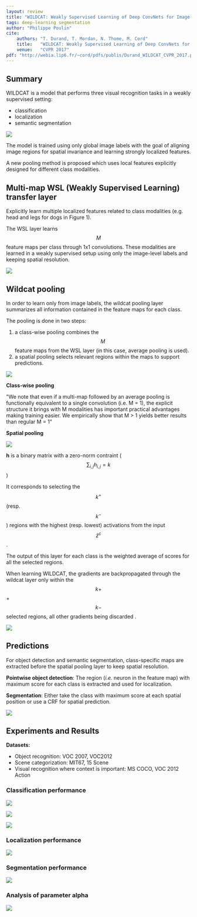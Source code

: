 ```yaml
---
layout: review
title: "WILDCAT: Weakly Supervised Learning of Deep ConvNets for Image Classification, Pointwise Localization and Segmentation"
tags: deep-learning segmentation
author: "Philippe Poulin"
cite:
    authors: "T. Durand, T. Mordan, N. Thome, M. Cord"
    title:   "WILDCAT: Weakly Supervised Learning of Deep ConvNets for Image Classification, Pointwise Localization and Segmentation"
    venue:   "CVPR 2017"
pdf: "http://webia.lip6.fr/~cord/pdfs/publis/Durand_WILDCAT_CVPR_2017.pdf"
---
```


## Summary

WILDCAT is a model that performs three visual recognition tasks in a weakly supervised setting:
- classification
- localization
- semantic segmentation

![](/deep-learning/images/wildcat/figure2.png)

The model is trained using only global image labels with the goal of aligning image regions for spatial invariance and learning strongly localized features.

A new pooling method is proposed which uses local features explicitly designed for different class modalities.

## Multi-map WSL (Weakly Supervised Learning) transfer layer

Explicitly learn multiple localized features related to class modalities (e.g. head and legs for dogs in Figure 1).

The WSL layer learns $$M$$ feature maps per class through 1x1 convolutions. These modalities are learned in a weakly supervised setup using only the image-level labels and keeping spatial resolution.

![](/deep-learning/images/wildcat/figure1.png)

## Wildcat pooling

In order to learn only from image labels, the wildcat pooling layer summarizes all information contained in the feature maps for each class.

The pooling is done in two steps:
1. a class-wise pooling combines the $$M$$ feature maps from the WSL layer (in this case, average pooling is used).
2. a spatial pooling selects relevant regions within the maps to support predictions.

![](/deep-learning/images/wildcat/equations1-2.png)

**Class-wise pooling**

"We note that even if a multi-map followed by an average
pooling is functionally equivalent to a single convolution
(i.e. M = 1), the explicit structure it brings with M
modalities has important practical advantages making training
easier. We empirically show that M > 1 yields better
results than regular M = 1"

**Spatial pooling**

![](/deep-learning/images/wildcat/equation3.png)

**h** is a binary matrix with a zero-norm contraint ($$\sum_{i,j} h_{i,j} = k$$)

It corresponds to selecting the $$k^{+}$$ (resp. $$k^{-}$$) regions with the highest (resp. lowest) activations from the input $$\bar{z}^c$$.

The output of this layer for each class is the weighted average of scores for all the selected regions.

When learning WILDCAT, the gradients are backpropagated through the wildcat layer only within the $$k+$$ + $$k−$$ selected regions, all other gradients being discarded .

![](/deep-learning/images/wildcat/figure3.png)


## Predictions

For object detection and semantic segmentation, class-specific maps are extracted before the spatial pooling layer to keep spatial resolution.

**Pointwise object detection**: The region (*i.e.* neuron in the feature map) with maximum score for each class is extracted and used for localization. 

**Segmentation**: Either take the class with maximum score at each spatial position or use a CRF for spatial prediction.

![](/deep-learning/images/wildcat/figure6.png)


## Experiments and Results

**Datasets:** 

- Object recognition: VOC 2007, VOC2012
- Scene categorization: MIT67, 15 Scene
- Visual recognition where context is important: MS COCO, VOC 2012 Action

### Classification performance

![](/deep-learning/images/wildcat/table2.png)

![](/deep-learning/images/wildcat/table3.png)

![](/deep-learning/images/wildcat/table4.png)


### Localization performance

![](/deep-learning/images/wildcat/table8.png)


### Segmentation performance

![](/deep-learning/images/wildcat/table9.png)


### Analysis of parameter alpha

![](/deep-learning/images/wildcat/figure4.png)